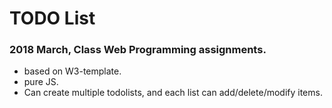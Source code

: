 # TODO List
### 2018 March, Class Web Programming assignments.

* based on W3-template.
* pure JS.
* Can create multiple todolists, and each list can add/delete/modify items.
